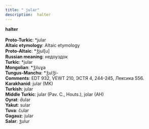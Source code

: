 ```yaml
---
title: " jular"
description:  halter
---
```

<p data-pagefind-weight="0.5">
<strong> halter</strong><br><br>
<strong>Proto-Turkic</strong>:  *jular<br>
<strong>Altaic etymology</strong>:  Altaic etymology<br>
<strong> Proto-Altaic</strong>:  *ǯi̯ul[u]<br>
<strong>Russian meaning</strong>:  недоуздок<br>
<strong>Turkic</strong>:  *jular<br>
<strong>Mongolian</strong>:  *ǯiluɣa<br>
<strong>Tungus-Manchu</strong>:  *ǯulǯi-<br>
<strong>Comments</strong>:  EDT 932, VEWT 210, ЭСТЯ 4, 244-245, Лексика 556.<br>
<strong>Karakhanid</strong>:  jular (MK)<br>
<strong>Turkish</strong>:  jular<br>
<strong>Middle Turkic</strong>:  jular (Pav. C., Houts.), jolar (AH)<br>
<strong>Oyrat</strong>:  d́ular<br>
<strong>Yakut</strong>:  sular<br>
<strong>Tuva</strong>:  čular<br>
<strong>Gagauz</strong>:  jular<br>
<strong>Salar</strong>:  ʒ́ulur<br>

</p>
